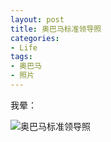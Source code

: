 ```yaml
---
layout: post
title: 奥巴马标准领导照
categories:
- Life
tags:
- 奥巴马
- 照片
---
```


我晕：


![奥巴马标准领导照](http://pic.yupoo.com/hecaitou/0639072f1a13/21iis5le.jpg)
